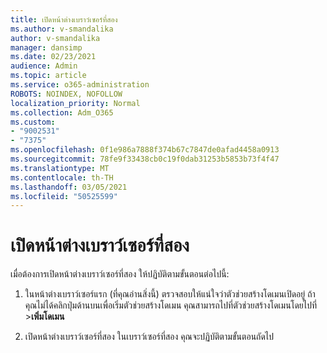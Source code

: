 ```yaml
---
title: เปิดหน้าต่างเบราว์เซอร์ที่สอง
ms.author: v-smandalika
author: v-smandalika
manager: dansimp
ms.date: 02/23/2021
audience: Admin
ms.topic: article
ms.service: o365-administration
ROBOTS: NOINDEX, NOFOLLOW
localization_priority: Normal
ms.collection: Adm_O365
ms.custom:
- "9002531"
- "7375"
ms.openlocfilehash: 0f1e986a7888f374b67c7847de0afad4458a0913
ms.sourcegitcommit: 78fe9f33438cb0c19f0dab31253b5853b73f4f47
ms.translationtype: MT
ms.contentlocale: th-TH
ms.lasthandoff: 03/05/2021
ms.locfileid: "50525599"
---
```

# <a name="open-a-second-browser-window"></a>เปิดหน้าต่างเบราว์เซอร์ที่สอง

เมื่อต้องการเปิดหน้าต่างเบราว์เซอร์ที่สอง ให้ปฏิบัติตามขั้นตอนต่อไปนี้:

1. ในหน้าต่างเบราว์เซอร์แรก (ที่คุณอ่านสิ่งนี้) ตรวจสอบให้แน่ใจว่าตัวช่วยสร้างโดเมนเปิดอยู่ ถ้าคุณไม่ได้คลิกปุ่มด้านบนเพื่อเริ่มตัวช่วยสร้างโดเมน คุณสามารถไปที่ตัวช่วยสร้างโดเมนโดยไปที่ >**เพิ่มโดเมน**

2. เปิดหน้าต่างเบราว์เซอร์ที่สอง ในเบราว์เซอร์ที่สอง คุณจะปฏิบัติตามขั้นตอนถัดไป
